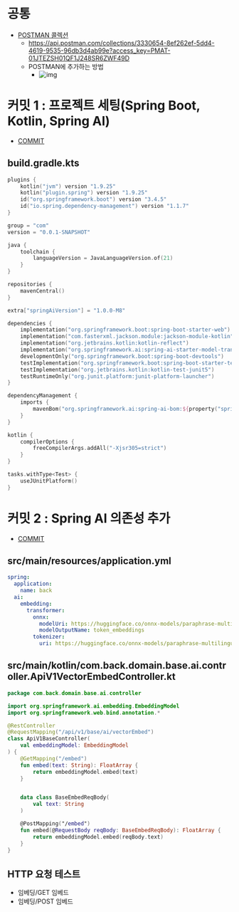 # 공통
- [POSTMAN 콜렉션](https://api.postman.com/collections/3330654-8ef262ef-5dd4-4619-9535-96db3d4ab99e?access_key=PMAT-01JTEZSH01QF1J248SR6ZWF49D)
  - https://api.postman.com/collections/3330654-8ef262ef-5dd4-4619-9535-96db3d4ab99e?access_key=PMAT-01JTEZSH01QF1J248SR6ZWF49D 
  - POSTMAN에 추가하는 방법
    - ![img](https://i.postimg.cc/44hdnX3x/OnPaste.png)

# 커밋 1 : 프로젝트 세팅(Spring Boot, Kotlin, Spring AI)
- [COMMIT](https://github.com/jhs512/mariadb-rag-2025-05-05/commit/b948a8b)

## build.gradle.kts
```kotlin
plugins {
    kotlin("jvm") version "1.9.25"
    kotlin("plugin.spring") version "1.9.25"
    id("org.springframework.boot") version "3.4.5"
    id("io.spring.dependency-management") version "1.1.7"
}

group = "com"
version = "0.0.1-SNAPSHOT"

java {
    toolchain {
        languageVersion = JavaLanguageVersion.of(21)
    }
}

repositories {
    mavenCentral()
}

extra["springAiVersion"] = "1.0.0-M8"

dependencies {
    implementation("org.springframework.boot:spring-boot-starter-web")
    implementation("com.fasterxml.jackson.module:jackson-module-kotlin")
    implementation("org.jetbrains.kotlin:kotlin-reflect")
    implementation("org.springframework.ai:spring-ai-starter-model-transformers")
    developmentOnly("org.springframework.boot:spring-boot-devtools")
    testImplementation("org.springframework.boot:spring-boot-starter-test")
    testImplementation("org.jetbrains.kotlin:kotlin-test-junit5")
    testRuntimeOnly("org.junit.platform:junit-platform-launcher")
}

dependencyManagement {
    imports {
        mavenBom("org.springframework.ai:spring-ai-bom:${property("springAiVersion")}")
    }
}

kotlin {
    compilerOptions {
        freeCompilerArgs.addAll("-Xjsr305=strict")
    }
}

tasks.withType<Test> {
    useJUnitPlatform()
}
```

# 커밋 2 : Spring AI 의존성 추가
- [COMMIT](https://github.com/jhs512/mariadb-rag-2025-05-05/commit/9cb2421)

## src/main/resources/application.yml
```yaml
spring:
  application:
    name: back
  ai:
    embedding:
      transformer:
        onnx:
          modelUri: https://huggingface.co/onnx-models/paraphrase-multilingual-MiniLM-L12-v2-onnx/resolve/main/model.onnx
          modelOutputName: token_embeddings
        tokenizer:
          uri: https://huggingface.co/onnx-models/paraphrase-multilingual-MiniLM-L12-v2-onnx/resolve/main/tokenizer.json
```

## src/main/kotlin/com.back.domain.base.ai.controller.ApiV1VectorEmbedController.kt
```kotlin
package com.back.domain.base.ai.controller

import org.springframework.ai.embedding.EmbeddingModel
import org.springframework.web.bind.annotation.*

@RestController
@RequestMapping("/api/v1/base/ai/vectorEmbed")
class ApiV1BaseController(
    val embeddingModel: EmbeddingModel
) {
    @GetMapping("/embed")
    fun embed(text: String): FloatArray {
        return embeddingModel.embed(text)
    }


    data class BaseEmbedReqBody(
        val text: String
    )

    @PostMapping("/embed")
    fun embed(@RequestBody reqBody: BaseEmbedReqBody): FloatArray {
        return embeddingModel.embed(reqBody.text)
    }
}
```

## HTTP 요청 테스트
- 임베딩/GET 임베드
- 임베딩/POST 임베드
